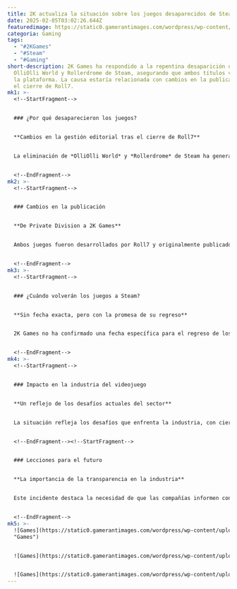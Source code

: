 ```yaml
---
title: 2K actualiza la situación sobre los juegos desaparecidos de Steam
date: 2025-02-05T03:02:26.644Z
featuredimage: https://static0.gamerantimages.com/wordpress/wp-content/uploads/wm/2025/02/2k-games-logo-rollerdrome.jpg?q=70&fit=crop&w=1140&h=&dpr=1
categoria: Gaming
tags:
  - "#2KGames"
  - "#Steam"
  - "#Gaming"
short-description: 2K Games ha respondido a la repentina desaparición de
  OlliOlli World y Rollerdrome de Steam, asegurando que ambos títulos volverán a
  la plataforma. La causa estaría relacionada con cambios en la publicación tras
  el cierre de Roll7.
mk1: >-
  <!--StartFragment-->


  ### ¿Por qué desaparecieron los juegos?


  **Cambios en la gestión editorial tras el cierre de Roll7**


  La eliminación de *OlliOlli World* y *Rollerdrome* de Steam ha generado preocupación entre los jugadores. Aunque 2K Games confirmó que ambos títulos regresarán, no se ofreció una explicación detallada sobre el motivo de su retiro. Todo apunta a que la causa está relacionada con el cierre de Roll7 en 2024 y la venta de Private Division, el antiguo editor.


  <!--EndFragment-->
mk2: >-
  <!--StartFragment-->


  ### Cambios en la publicación


  **De Private Division a 2K Games**


  Ambos juegos fueron desarrollados por Roll7 y originalmente publicados por Private Division, una subsidiaria de Take-Two Interactive. Tras el cierre de Roll7, la publicación pasó a manos de 2K Games. Este cambio podría haber requerido la retirada temporal de los juegos de Steam para gestionar la transición editorial, aunque no afectó su disponibilidad en la PlayStation Store.


  <!--EndFragment-->
mk3: >-
  <!--StartFragment-->


  ### ¿Cuándo volverán los juegos a Steam?


  **Sin fecha exacta, pero con la promesa de su regreso**


  2K Games no ha confirmado una fecha específica para el regreso de los títulos a Steam. Sin embargo, la compañía ha asegurado que están trabajando en ello y que pronto estarán disponibles nuevamente. Esto tranquiliza a los fans, quienes temían la eliminación definitiva de estos juegos.


  <!--EndFragment-->
mk4: >-
  <!--StartFragment-->


  ### Impacto en la industria del videojuego


  **Un reflejo de los desafíos actuales del sector**


  La situación refleja los desafíos que enfrenta la industria, con cierres de estudios, cambios en la publicación y reorganizaciones internas. Casos como este podrían volverse más comunes, lo que subraya la importancia de una comunicación clara por parte de los editores para evitar confusión entre los jugadores.


  <!--EndFragment--><!--StartFragment-->


  ### Lecciones para el futuro


  **La importancia de la transparencia en la industria**


  Este incidente destaca la necesidad de que las compañías informen con antelación sobre cambios significativos. La falta de comunicación puede generar alarmismo innecesario entre los jugadores, especialmente en un contexto de inestabilidad en la industria.


  <!--EndFragment-->
mk5: >-
  ![Games](https://static0.gamerantimages.com/wordpress/wp-content/uploads/2024/04/screenshot-2024-04-08-at-13-31-14-cropped.jpg?q=70&fit=crop&w=750&h=422&dpr=1
  "Games")


  ![Games](https://static0.gamerantimages.com/wordpress/wp-content/uploads/2024/11/rollerdrome-kara-hassan-1-cropped.jpg?q=49&fit=crop&w=750&h=422&dpr=2 "Games")


  ![Games](https://static0.gamerantimages.com/wordpress/wp-content/uploads/2024/01/best-sports-indie-games-olliolli-world.jpg?q=49&fit=crop&w=750&h=422&dpr=2 "Games")
---
```

